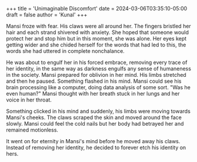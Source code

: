 +++
title = 'Unimaginable Discomfort'
date = 2024-03-06T03:35:10-05:00
draft = false
author = 'Kunal'
+++

Mansi froze with fear. His claws were all around her. The fingers bristled her hair and each strand shivered with anxiety. She hoped that someone would protect her and stop him but in this moment, she was alone. Her eyes kept getting wider and she chided herself for the words that had led to this, the words she had uttered in complete nonchalance.

He was about to engulf her in his forced embrace, removing every trace of her identity, in the same way as darkness engulfs any sense of humaneness in the society. Mansi prepared for oblivion in her mind. His limbs stretched and then he paused. Something flashed in his mind. Mansi could see his brain processing like a computer, doing data analysis of some sort. "Was he even human?" Mansi thought with her breath stuck in her lungs and her voice in her throat.

Something clicked in his mind and suddenly, his limbs were moving towards Mansi's cheeks. The claws scraped the skin and moved around the face slowly. Mansi could feel the cold nails but her body had betrayed her and remained motionless.

It went on for eternity in Mansi's mind before he moved away his claws. Instead of removing her identity, he decided to forever etch his identity on hers.
